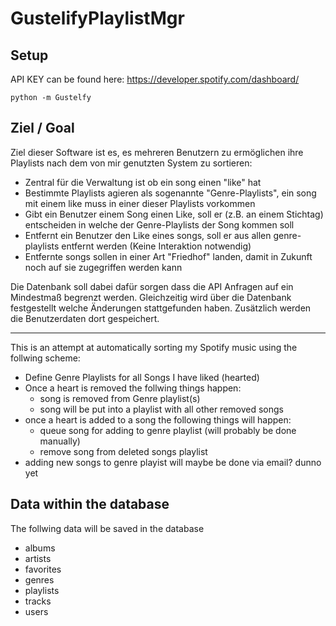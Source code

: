 # GustelifyPlaylistMgr

## Setup

API KEY can be found here:
<https://developer.spotify.com/dashboard/>


`python -m Gustelfy`

## Ziel / Goal

Ziel dieser Software ist es, es mehreren Benutzern zu ermöglichen ihre Playlists nach dem von mir genutzten System zu sortieren:
- Zentral für die Verwaltung ist ob ein song einen "like" hat
- Bestimmte Playlists agieren als sogenannte "Genre-Playlists", ein song mit einem like muss in einer dieser Playlists vorkommen
- Gibt ein Benutzer einem Song einen Like, soll er (z.B. an einem Stichtag) entscheiden in welche der Genre-Playlists der Song kommen soll
- Entfernt ein Benutzer den Like eines songs, soll er aus allen genre-playlists entfernt werden (Keine Interaktion notwendig)
- Entfernte songs sollen in einer Art "Friedhof" landen, damit in Zukunft noch auf sie zugegriffen werden kann

Die Datenbank soll dabei dafür sorgen dass die API Anfragen auf ein Mindestmaß begrenzt werden. 
Gleichzeitig wird über die Datenbank festgestellt welche Änderungen stattgefunden haben.
Zusätzlich werden die Benutzerdaten dort gespeichert.

---

This is an attempt at automatically sorting my Spotify music using the follwing scheme:

- Define Genre Playlists for all Songs I have liked (hearted)
- Once a heart is removed the follwing things happen:
  - song is removed from Genre playlist(s)
  - song will be put into a playlist with all other removed songs
- once a heart is added to a song the following things will happen:
  - queue song for adding to genre playlist (will probably be done manually)
  - remove song from deleted songs playlist
- adding new songs to genre playist will maybe be done via email? dunno yet

## Data within the database

The follwing data will be saved in the database

- albums
- artists
- favorites
- genres
- playlists
- tracks
- users